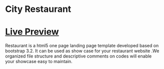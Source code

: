 City Restaurant
========
<a href="http://themefisher.com/download/restaurant">Live Preview</a>
========
Restaurant is a html5 one page landing page template developed based on bootstrap 3.2. It can be used as show case for your restaurant website .We organized file structure and descriptive comments on codes will enable your showcase easy to maintain.
